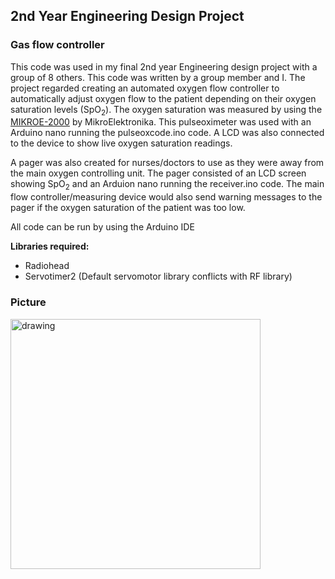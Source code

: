 ## 2nd Year Engineering Design Project
### Gas flow controller
This code was used in my final 2nd year Engineering design project with a group of 8 others. This code was written by a group member and I. The project regarded creating an automated oxygen flow controller to automatically adjust oxygen flow to the patient depending on their oxygen saturation levels (SpO<sub>2</sub>). The oxygen saturation was measured by using the [MIKROE-2000](https://uk.rs-online.com/web/p/sensor-development-kits/1360770/) by MikroElektronika. This pulseoximeter was used with an Arduino nano running the pulseoxcode.ino code. A LCD was also connected to the device to show live oxygen saturation readings.
  
A pager was also created for nurses/doctors to use as they were away from the main oxygen controlling unit. The pager consisted of an LCD screen showing SpO<sub>2</sub> and an Arduion nano running the receiver.ino code. The main flow controller/measuring device would also send warning messages to the pager if the oxygen saturation of the patient was too low.

All code can be run by using the Arduino IDE

**Libraries required:**
* Radiohead
* Servotimer2 (Default servomotor library conflicts with RF library)

### Picture
<img src="https://i.imgur.com/KRZ8Dbn.jpg" alt="drawing" width="400"/>
